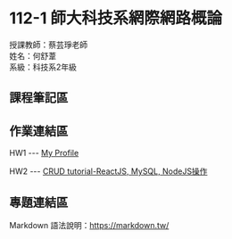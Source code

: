 # 112-1 師大科技系網際網路概論

授課教師：蔡芸琤老師  
姓名：何舒葦  
系級：科技系2年級  

## 課程筆記區  

## 作業連結區  
HW1 --- <a href='https://ho-shu-wei.github.io/my-web-W1/'>My Profile </a> 
  
HW2 --- <a href='https://youtu.be/hzqNDnoR4no'>CRUD tutorial-ReactJS, MySQL, NodeJS操作</a> 
## 專題連結區

Markdown 語法說明：https://markdown.tw/
